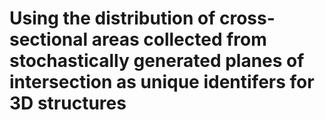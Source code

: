 # Using the distribution of cross-sectional areas collected from stochastically generated planes of intersection as unique identifers for 3D structures

